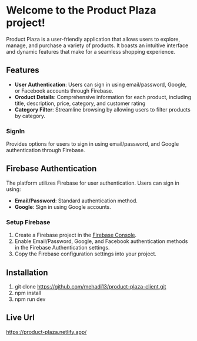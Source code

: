 # Welcome to the Product Plaza project!

Product Plaza is a user-friendly application that allows users to explore, manage, and purchase a variety of products. It boasts an intuitive interface and dynamic features that make for a seamless shopping experience.

## Features

- **User Authentication**: Users can sign in using email/password, Google, or Facebook accounts through Firebase.
- **Oroduct Details**: Comprehensive information for each product, including title, description, price, category, and customer rating
- **Category Filter**: Streamline browsing by allowing users to filter products by category.

### SignIn

Provides options for users to sign in using email/password, and Google authentication through Firebase.

## Firebase Authentication

The platform utilizes Firebase for user authentication. Users can sign in using:

- **Email/Password**: Standard authentication method.
- **Google**: Sign in using Google accounts.

### Setup Firebase

1. Create a Firebase project in the [Firebase Console](https://console.firebase.google.com/).
2. Enable Email/Password, Google, and Facebook authentication methods in the Firebase Authentication settings.
3. Copy the Firebase configuration settings into your project.


## Installation

1. git clone https://github.com/mehadi13/product-plaza-client.git
2. npm install
3. npm run dev



## Live Url
https://product-plaza.netlify.app/